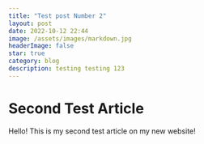 ```yaml
---
title: "Test post Number 2"
layout: post
date: 2022-10-12 22:44
image: /assets/images/markdown.jpg
headerImage: false
star: true
category: blog
description: testing testing 123
---
```


<h1>Second Test Article</h1>

Hello! This is my second test article on my new website!
